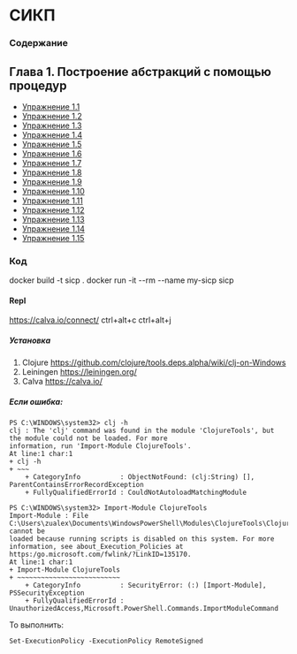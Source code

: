 # СИКП


### Содержание

## Глава 1. Построение абстракций с помощью процедур
 - [Упражнение 1.1](1/1.1.md)
 - [Упражнение 1.2](1/1.2.md)
 - [Упражнение 1.3](1/1.3.md)
 - [Упражнение 1.4](1/1.4.md)
 - [Упражнение 1.5](1/1.5.md)
 - [Упражнение 1.6](1/1.6.md)
 - [Упражнение 1.7](1/1.7.md)
 - [Упражнение 1.8](1/1.8.md)
 - [Упражнение 1.9](1/1.9.md)
 - [Упражнение 1.10](1/1.10.md)
 - [Упражнение 1.11](1/1.11.md)
 - [Упражнение 1.12](1/1.12.md)
 - [Упражнение 1.13](1/1.13.md)
 - [Упражнение 1.14](1/1.14.md)
 - [Упражнение 1.15](1/1.15.md)

### Код

docker build -t sicp .
docker run -it --rm --name my-sicp sicp

#### Repl
https://calva.io/connect/
ctrl+alt+c ctrl+alt+j

##### Установка
1. Clojure https://github.com/clojure/tools.deps.alpha/wiki/clj-on-Windows
2. Leiningen https://leiningen.org/
3. Calva https://calva.io/

##### Если ошибка:
```
PS C:\WINDOWS\system32> clj -h
clj : The 'clj' command was found in the module 'ClojureTools', but the module could not be loaded. For more
information, run 'Import-Module ClojureTools'.
At line:1 char:1
+ clj -h
+ ~~~
    + CategoryInfo          : ObjectNotFound: (clj:String) [], ParentContainsErrorRecordException
    + FullyQualifiedErrorId : CouldNotAutoloadMatchingModule

PS C:\WINDOWS\system32> Import-Module ClojureTools
Import-Module : File C:\Users\zualex\Documents\WindowsPowerShell\Modules\ClojureTools\ClojureTools.psm1 cannot be
loaded because running scripts is disabled on this system. For more information, see about_Execution_Policies at
https:/go.microsoft.com/fwlink/?LinkID=135170.
At line:1 char:1
+ Import-Module ClojureTools
+ ~~~~~~~~~~~~~~~~~~~~~~~~~~
    + CategoryInfo          : SecurityError: (:) [Import-Module], PSSecurityException
    + FullyQualifiedErrorId : UnauthorizedAccess,Microsoft.PowerShell.Commands.ImportModuleCommand
```

То выполнить:
```
Set-ExecutionPolicy -ExecutionPolicy RemoteSigned
```